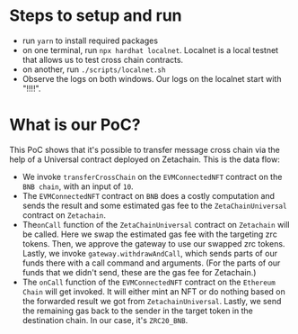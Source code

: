 # Steps to setup and run
- run `yarn` to install required packages
- on one terminal, run `npx hardhat localnet`. Localnet is a local testnet that allows us to test cross chain contracts.
- on another, run `./scripts/localnet.sh`
- Observe the logs on both windows. Our logs on the localnet start with "!!!!".

# What is our PoC?
This PoC shows that it's possible to transfer message cross chain via the help of a Universal contract deployed on Zetachain. This is the data flow:
- We invoke `transferCrossChain` on the `EVMConnectedNFT` contract on the `BNB chain`, with an input of `10`.
- The `EVMConnectedNFT` contract on `BNB` does a costly computation and sends the result and some estimated gas fee to the `ZetaChainUniversal` contract on `Zetachain`.
- The`onCall` function of the `ZetaChainUniversal` contract on `Zetachain` will be called. Here we swap the estimated gas fee with the targeting zrc tokens. Then, we approve the gateway to use our swapped zrc tokens. Lastly, we invoke `gateway.withdrawAndCall`, which sends parts of our funds there with a call command and arguments. (For the parts of our funds that we didn't send, these are the gas fee for Zetachain.)
- The `onCall` function of the `EVMConnectedNFT` contract on the `Ethereum Chain` will get invoked. It will either mint an NFT or do nothing based on the forwarded result we got from `ZetachainUniversal`. Lastly, we send the remaining gas back to the sender in the target token in the destination chain. In our case, it's `ZRC20_BNB`.
